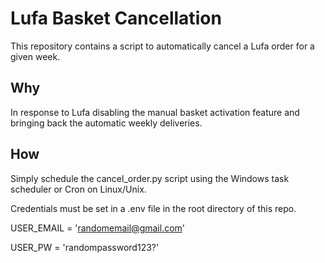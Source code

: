 # Lufa Basket Cancellation
This repository contains a script to automatically cancel a Lufa order for a given week. 

## Why
In response to Lufa disabling the manual basket activation feature and bringing back the automatic weekly deliveries. 

## How
Simply schedule the cancel_order.py script using the Windows task scheduler or Cron on Linux/Unix. 

Credentials must be set in a .env file in the root directory of this repo. 

USER_EMAIL = 'randomemail@gmail.com'

USER_PW = 'randompassword123?'



